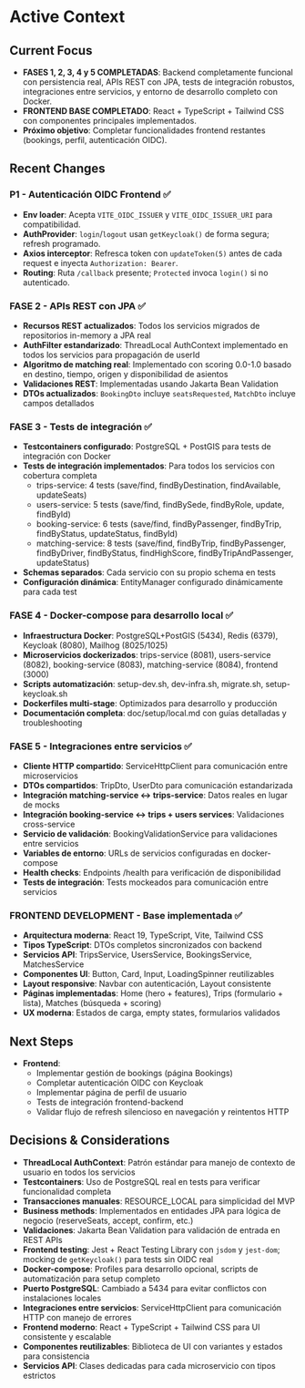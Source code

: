 # Active Context

## Current Focus
- **FASES 1, 2, 3, 4 y 5 COMPLETADAS**: Backend completamente funcional con persistencia real, APIs REST con JPA, tests de integración robustos, integraciones entre servicios, y entorno de desarrollo completo con Docker.
- **FRONTEND BASE COMPLETADO**: React + TypeScript + Tailwind CSS con componentes principales implementados.
- **Próximo objetivo**: Completar funcionalidades frontend restantes (bookings, perfil, autenticación OIDC).

## Recent Changes
### P1 - Autenticación OIDC Frontend ✅
- **Env loader**: Acepta `VITE_OIDC_ISSUER` y `VITE_OIDC_ISSUER_URI` para compatibilidad.
- **AuthProvider**: `login`/`logout` usan `getKeycloak()` de forma segura; refresh programado.
- **Axios interceptor**: Refresca token con `updateToken(5)` antes de cada request e inyecta `Authorization: Bearer`.
- **Routing**: Ruta `/callback` presente; `Protected` invoca `login()` si no autenticado.
### FASE 2 - APIs REST con JPA ✅
- **Recursos REST actualizados**: Todos los servicios migrados de repositorios in-memory a JPA real
- **AuthFilter estandarizado**: ThreadLocal AuthContext implementado en todos los servicios para propagación de userId
- **Algoritmo de matching real**: Implementado con scoring 0.0-1.0 basado en destino, tiempo, origen y disponibilidad de asientos
- **Validaciones REST**: Implementadas usando Jakarta Bean Validation
- **DTOs actualizados**: `BookingDto` incluye `seatsRequested`, `MatchDto` incluye campos detallados

### FASE 3 - Tests de integración ✅
- **Testcontainers configurado**: PostgreSQL + PostGIS para tests de integración con Docker
- **Tests de integración implementados**: Para todos los servicios con cobertura completa
  - trips-service: 4 tests (save/find, findByDestination, findAvailable, updateSeats)
  - users-service: 5 tests (save/find, findBySede, findByRole, update, findById)
  - booking-service: 6 tests (save/find, findByPassenger, findByTrip, findByStatus, updateStatus, findById)
  - matching-service: 8 tests (save/find, findByTrip, findByPassenger, findByDriver, findByStatus, findHighScore, findByTripAndPassenger, updateStatus)
- **Schemas separados**: Cada servicio con su propio schema en tests
- **Configuración dinámica**: EntityManager configurado dinámicamente para cada test

### FASE 4 - Docker-compose para desarrollo local ✅
- **Infraestructura Docker**: PostgreSQL+PostGIS (5434), Redis (6379), Keycloak (8080), Mailhog (8025/1025)
- **Microservicios dockerizados**: trips-service (8081), users-service (8082), booking-service (8083), matching-service (8084), frontend (3000)
- **Scripts automatización**: setup-dev.sh, dev-infra.sh, migrate.sh, setup-keycloak.sh
- **Dockerfiles multi-stage**: Optimizados para desarrollo y producción
- **Documentación completa**: doc/setup/local.md con guías detalladas y troubleshooting

### FASE 5 - Integraciones entre servicios ✅
- **Cliente HTTP compartido**: ServiceHttpClient para comunicación entre microservicios
- **DTOs compartidos**: TripDto, UserDto para comunicación estandarizada
- **Integración matching-service ↔ trips-service**: Datos reales en lugar de mocks
- **Integración booking-service ↔ trips + users services**: Validaciones cross-service
- **Servicio de validación**: BookingValidationService para validaciones entre servicios
- **Variables de entorno**: URLs de servicios configuradas en docker-compose
- **Health checks**: Endpoints /health para verificación de disponibilidad
- **Tests de integración**: Tests mockeados para comunicación entre servicios

### FRONTEND DEVELOPMENT - Base implementada ✅
- **Arquitectura moderna**: React 19, TypeScript, Vite, Tailwind CSS
- **Tipos TypeScript**: DTOs completos sincronizados con backend
- **Servicios API**: TripsService, UsersService, BookingsService, MatchesService
- **Componentes UI**: Button, Card, Input, LoadingSpinner reutilizables
- **Layout responsive**: Navbar con autenticación, Layout consistente
- **Páginas implementadas**: Home (hero + features), Trips (formulario + lista), Matches (búsqueda + scoring)
- **UX moderna**: Estados de carga, empty states, formularios validados

## Next Steps
- **Frontend**: 
  - Implementar gestión de bookings (página Bookings)
  - Completar autenticación OIDC con Keycloak
  - Implementar página de perfil de usuario
  - Tests de integración frontend-backend
  - Validar flujo de refresh silencioso en navegación y reintentos HTTP

## Decisions & Considerations
- **ThreadLocal AuthContext**: Patrón estándar para manejo de contexto de usuario en todos los servicios
- **Testcontainers**: Uso de PostgreSQL real en tests para verificar funcionalidad completa
- **Transacciones manuales**: RESOURCE_LOCAL para simplicidad del MVP
- **Business methods**: Implementados en entidades JPA para lógica de negocio (reserveSeats, accept, confirm, etc.)
- **Validaciones**: Jakarta Bean Validation para validación de entrada en REST APIs
 - **Frontend testing**: Jest + React Testing Library con `jsdom` y `jest-dom`; mocking de `getKeycloak()` para tests sin OIDC real
- **Docker-compose**: Profiles para desarrollo opcional, scripts de automatización para setup completo
- **Puerto PostgreSQL**: Cambiado a 5434 para evitar conflictos con instalaciones locales
- **Integraciones entre servicios**: ServiceHttpClient para comunicación HTTP con manejo de errores
- **Frontend moderno**: React + TypeScript + Tailwind CSS para UI consistente y escalable
- **Componentes reutilizables**: Biblioteca de UI con variantes y estados para consistencia
- **Servicios API**: Clases dedicadas para cada microservicio con tipos estrictos

